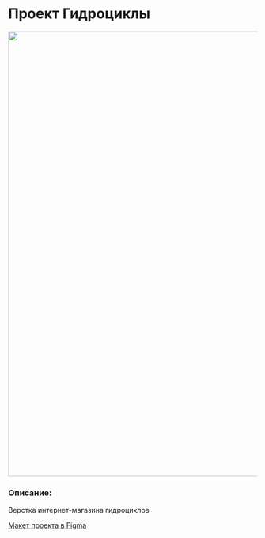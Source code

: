 # Проект Гидроциклы

<kbd><img width="900" align="center" src="http://bgfons.com/uploads/carbon/carbon_texture1882.jpg"></kbd>

### Описание:

Верстка интернет-магазина гидроциклов

[Макет проекта в Figma](https://www.figma.com/file/06Wtb2sNAylc3AVG8HL5pl/gidrotsikly?type=design&node-id=0%3A1&mode=design&t=qzftzjoOmp3nUrHm-1 'ссылка на макет')
